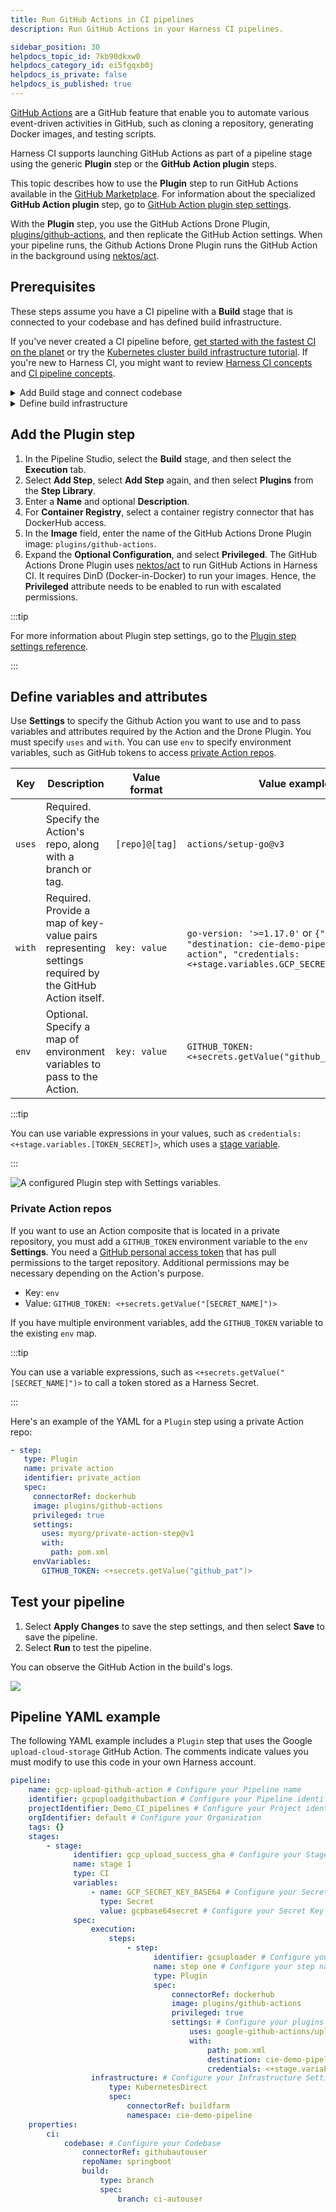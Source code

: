 ```yaml
---
title: Run GitHub Actions in CI pipelines
description: Run GitHub Actions in your Harness CI pipelines.

sidebar_position: 30
helpdocs_topic_id: 7kb90dkxw0
helpdocs_category_id: ei5fgqxb0j
helpdocs_is_private: false
helpdocs_is_published: true
---
```


[GitHub Actions](https://docs.github.com/en/actions/learn-github-actions/understanding-github-actions) are a GitHub feature that enable you to automate various event-driven activities in GitHub, such as cloning a repository, generating Docker images, and testing scripts.

Harness CI supports launching GitHub Actions as part of a pipeline stage using the generic **Plugin** step or the **GitHub Action plugin** steps.

This topic describes how to use the **Plugin** step to run GitHub Actions available in the [GitHub Marketplace](https://github.com/marketplace?category=&query=&type=actions&verification=). For information about the specialized **GitHub Action plugin** step, go to [GitHub Action plugin step settings](../../ci-technical-reference/plugin-steps/ci-github-action-step.md).

With the **Plugin** step, you use the GitHub Actions Drone Plugin, [plugins/github-actions](https://github.com/drone-plugins/github-actions), and then replicate the GitHub Action settings. When your pipeline runs, the Github Actions Drone Plugin runs the GitHub Action in the background using [nektos/act](https://github.com/nektos/act).

## Prerequisites

These steps assume you have a CI pipeline with a **Build** stage that is connected to your codebase and has defined build infrastructure.

If you've never created a CI pipeline before, [get started with the fastest CI on the planet](/tutorials/ci-pipelines/fastest-ci) or try the [Kubernetes cluster build infrastructure tutorial](/tutorials/ci-pipelines/build/kubernetes-build-farm). If you're new to Harness CI, you might want to review [Harness CI concepts](../../ci-quickstarts/ci-concepts.md) and [CI pipeline concepts](../../ci-quickstarts/ci-pipeline-basics.md).

<details>
<summary>Add Build stage and connect codebase</summary>

Make sure you have a CI pipeline with a **Build** stage that is connected to your codebase.

To add a **Build** stage to an existing pipeline:
1. Go to the pipeline you want to edit.
2. In the Pipeline Studio, select **Add Stage**, and then select **Build**.
3. Enter a **Stage Name**, enable **Clone Codebase**, and then select **Set Up Stage**.

To check codebase configuration for existing pipelines, select **Codebase** while viewing the pipeline in the Pipeline Studio. For more information about codebase configuration, go to [Create and Configure a Codebase](../codebase-configuration/create-and-configure-a-codebase.md).

</details>

<details>
<summary>Define build infrastructure</summary>

1. In the Pipeline Studio, select the **Build** stage, and then select the **Infrastructure** tab.
2. Define the build farm for the codebase. For more information, go to [Set up build infrastructure](https://developer.harness.io/docs/category/set-up-build-infrastructure).

For more information about stage configuration, go to [CI Build stage settings](../set-up-build-infrastructure/ci-stage-settings.md).

:::tip

You can use expressions or [Runtime Inputs](/docs/platform/20_References/runtime-inputs.md) for **Platform** settings.

:::

</details>

## Add the Plugin step

1. In the Pipeline Studio, select the **Build** stage, and then select the **Execution** tab.
2. Select **Add Step**, select **Add Step** again, and then select **Plugins** from the **Step Library**.
3. Enter a **Name** and optional **Description**.
4. For **Container Registry**, select a container registry connector that has DockerHub access.
5. In the **Image** field, enter the name of the GitHub Actions Drone Plugin image: `plugins/github-actions`.
6. Expand the **Optional Configuration**, and select **Privileged**.
   The GitHub Actions Drone Plugin uses [nektos/act](https://github.com/nektos/act) to run GitHub Actions in Harness CI. It requires DinD (Docker-in-Docker) to run your images. Hence, the **Privileged** attribute needs to be enabled to run with escalated permissions. <!--If you're using local runner or VM build infra, do you need privileged? -->

:::tip

For more information about Plugin step settings, go to the [Plugin step settings reference](../../ci-technical-reference/plugin-steps/plugin-step-settings-reference.md).

:::

## Define variables and attributes

Use **Settings** to specify the Github Action you want to use and to pass variables and attributes required by the Action and the Drone Plugin. You must specify `uses` and `with`. You can use `env` to specify environment variables, such as GitHub tokens to access [private Action repos](#private-action-repos).

| Key | Description | Value format | Value example |
| - | - | - | - |
| `uses` | Required. Specify the Action's repo, along with a branch or tag.| `[repo]@[tag]` | `actions/setup-go@v3` |
| `with` | Required. Provide a map of key-value pairs representing settings required by the GitHub Action itself. | `key: value` | `go-version: '>=1.17.0'` or `{"path: pom.xml", "destination: cie-demo-pipeline/github-action", "credentials: <+stage.variables.GCP_SECRET_KEY_BASE64>"}` |
| `env` | Optional. Specify a map of environment variables to pass to the Action. | `key: value` | `GITHUB_TOKEN: <+secrets.getValue("github_pat")>` |

:::tip

You can use variable expressions in your values, such as `credentials: <+stage.variables.[TOKEN_SECRET]>`, which uses a [stage variable](/docs/platform/Pipelines/add-a-stage#option-stage-variables).

:::

![A configured Plugin step with Settings variables.](./static/run-a-git-hub-action-in-cie-03.png)

### Private Action repos

If you want to use an Action composite that is located in a private repository, you must add a `GITHUB_TOKEN` environment variable to the `env` **Settings**. You need a [GitHub personal access token](https://docs.github.com/en/authentication/keeping-your-account-and-data-secure/creating-a-personal-access-token) that has pull permissions to the target repository. Additional permissions may be necessary depending on the Action's purpose.

* Key: `env`
* Value: `GITHUB_TOKEN: <+secrets.getValue("[SECRET_NAME]")>`

If you have multiple environment variables, add the `GITHUB_TOKEN` variable to the existing `env` map.

:::tip

You can use a variable expressions, such as `<+secrets.getValue("[SECRET_NAME]")>` to call a token stored as a Harness Secret.

:::

Here's an example of the YAML for a `Plugin` step using a private Action repo:

```yaml
- step:
   type: Plugin
   name: private action
   identifier: private_action
   spec:
     connectorRef: dockerhub
     image: plugins/github-actions
     privileged: true
     settings:
       uses: myorg/private-action-step@v1
       with:
         path: pom.xml
     envVariables:
       GITHUB_TOKEN: <+secrets.getValue("github_pat")>
```

## Test your pipeline

1. Select **Apply Changes** to save the step settings, and then select **Save** to save the pipeline.
2. Select **Run** to test the pipeline.

You can observe the GitHub Action in the build's logs.

![](./static/run-a-github-action-in-cie-532.png)

## Pipeline YAML example

The following YAML example includes a `Plugin` step that uses the Google `upload-cloud-storage` GitHub Action. The comments indicate values you must modify to use this code in your own Harness account.

```yaml
pipeline:  
    name: gcp-upload-github-action # Configure your Pipeline name  
    identifier: gcpuploadgithubaction # Configure your Pipeline identifier  
    projectIdentifier: Demo_CI_pipelines # Configure your Project identifier  
    orgIdentifier: default # Configure your Organization  
    tags: {}  
    stages:  
        - stage:  
              identifier: gcp_upload_success_gha # Configure your Stage identifier  
              name: stage 1  
              type: CI  
              variables:   
                  - name: GCP_SECRET_KEY_BASE64 # Configure your Secret Key Name  
                    type: Secret  
                    value: gcpbase64secret # Configure your Secret Key Value  
              spec:  
                  execution:  
                      steps:  
                          - step:  
                                identifier: gcsuploader # Configure your step identifier name  
                                name: step one # Configure your step name  
                                type: Plugin  
                                spec:  
                                    connectorRef: dockerhub  
                                    image: plugins/github-actions  
                                    privileged: true  
                                    settings: # Configure your plugins Settings configuration  
                                        uses: google-github-actions/upload-cloud-storage@main  
                                        with:  
                                            path: pom.xml  
                                            destination: cie-demo-pipeline/github-action  
                                            credentials: <+stage.variables.GCP_SECRET_KEY_BASE64>  
                  infrastructure: # Configure your Infrastructure Settings  
                      type: KubernetesDirect  
                      spec:  
                          connectorRef: buildfarm  
                          namespace: cie-demo-pipeline  
    properties:  
        ci:  
            codebase: # Configure your Codebase  
                connectorRef: githubautouser  
                repoName: springboot  
                build:  
                    type: branch  
                    spec:  
                        branch: ci-autouser
```
